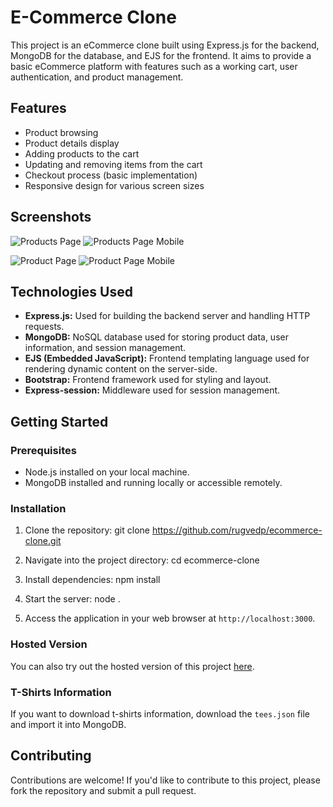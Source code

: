 # E-Commerce Clone

This project is an eCommerce clone built using Express.js for the backend, MongoDB for the database, and EJS for the frontend. It aims to provide a basic eCommerce platform with features such as a working cart, user authentication, and product management.

## Features

- Product browsing
- Product details display
- Adding products to the cart
- Updating and removing items from the cart
- Checkout process (basic implementation)
- Responsive design for various screen sizes

## Screenshots

![Products Page](https://i.ibb.co/0Qwz5h6/image.png) ![Products Page Mobile](https://media.discordapp.net/attachments/952182051564556348/1207018621570650182/WhatsApp_Image_2024-02-13_at_11.10.17_PM.jpeg?ex=65de1eb0&is=65cba9b0&hm=8c4ea4b8a2c85213200ab22b059995c291a51be59ec3438c40bdd1b9c565e468&=&format=webp&width=240&height=467)

![Product Page](https://media.discordapp.net/attachments/952182051564556348/1207019057774207066/image.png?ex=65de1f18&is=65cbaa18&hm=d8b4303a7ed4e962d5772fd9c20be4429c4cf64d439e47369cf7252df5a8c635&=&format=webp&quality=lossless&width=722&height=468) ![Product Page Mobile](https://media.discordapp.net/attachments/952182051564556348/1207019416081014874/WhatsApp_Image_2024-02-13_at_11.13.21_PM.jpeg?ex=65de1f6e&is=65cbaa6e&hm=1c86e710b7cff17d08be065423fbd9e94147efeb3768e5a947c3b32857654535&=&format=webp&width=226&height=468)

## Technologies Used

- **Express.js:** Used for building the backend server and handling HTTP requests.
- **MongoDB:** NoSQL database used for storing product data, user information, and session management.
- **EJS (Embedded JavaScript):** Frontend templating language used for rendering dynamic content on the server-side.
- **Bootstrap:** Frontend framework used for styling and layout.
- **Express-session:** Middleware used for session management.

## Getting Started

### Prerequisites

- Node.js installed on your local machine.
- MongoDB installed and running locally or accessible remotely.

### Installation

1. Clone the repository:
   git clone https://github.com/rugvedp/ecommerce-clone.git

2. Navigate into the project directory:
   cd ecommerce-clone 

3. Install dependencies:
   npm install

4. Start the server:
   node .

5. Access the application in your web browser at `http://localhost:3000`.

### Hosted Version

You can also try out the hosted version of this project [here](https://rugvedp-ecommerce.cyclic.app).

### T-Shirts Information

If you want to download t-shirts information, download the `tees.json` file and import it into MongoDB.

## Contributing

Contributions are welcome! If you'd like to contribute to this project, please fork the repository and submit a pull request.
